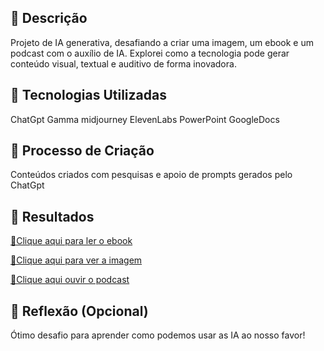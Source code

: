 

## 📒 Descrição
Projeto de IA generativa, desafiando a criar uma imagem, um ebook e um podcast com o auxílio de IA. Explorei como a tecnologia pode gerar conteúdo visual, textual e auditivo de forma inovadora.

## 🤖 Tecnologias Utilizadas
ChatGpt
Gamma
midjourney
ElevenLabs
PowerPoint
GoogleDocs

## 🧐 Processo de Criação
Conteúdos criados com pesquisas e apoio de prompts gerados pelo ChatGpt


## 🚀 Resultados
<a href="https://github.com/henribeir/lab-natty-or-not/blob/main/exemplos/AngCss.pdf" title="View PDF now"> 📕Clique aqui para ler o ebook</a>

<a href="https://github.com/henribeir/lab-natty-or-not/blob/main/exemplos/Default_manage_a_muscular_woman_in_gym_clothes_1.jpg" title="View PDF now"> 📕Clique aqui para ver a imagem</a>

<a href="https://github.com/henribeir/lab-natty-or-not/blob/main/exemplos/ElevenLabs-Ectomorfo.mp3" title="View PDF now"> 📕Clique aqui ouvir o podcast</a>

## 💭 Reflexão (Opcional)
Ótimo desafio para aprender como podemos usar as IA ao nosso favor!
